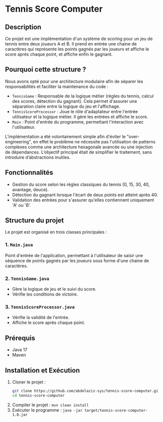 # Tennis Score Computer

## Description
Ce projet est une implémentation d'un système de scoring pour un jeu de tennis entre deux joueurs A et B. Il prend en entrée une chaine de caractères qui représente les points gagnés par les joueurs et affiche le score après chaque point, et affiche enfin le gagnant.

## Pourquoi cette structure ?
Nous avons opté pour une architecture modulaire afin de séparer les responsabilités et faciliter la maintenance du code :

- `TennisGame` : Responsable de la logique métier (règles du tennis, calcul des scores, détection du gagnant). Cela permet d'assurer une séparation claire entre la logique du jeu et l'affichage.
- `TennisScoreProcessor` : Joue le rôle d'adaptateur entre l'entrée utilisateur et la logique métier. Il gère les entrées et affiche le score.
- `Main` : Point d'entrée du programme, permettant l'interaction avec l'utilisateur.

L’implémentation a été volontairement simple afin d'éviter le "over-engineering", en effet le problème ne nécessite pas l'utilisation de patterns complexes comme une architecture hexagonale avancée ou une injection de dépendances.
L’objectif principal était de simplifier le traitement, sans introduire d’abstractions inutiles.
## Fonctionnalités
- Gestion du score selon les règles classiques du tennis (0, 15, 30, 40, avantage, deuce).
- Détection du gagnant lorsque l'écart de deux points est atteint après 40.
- Validation des entrées pour s'assurer qu'elles contiennent uniquement 'A' ou 'B'.

## Structure du projet
Le projet est organisé en trois classes principales :

### 1. `Main.java`
Point d'entrée de l'application, permettant à l'utilisateur de saisir une séquence de points gagnés par les joueurs sous forme d'une chaine de caractères.

### 2. `TennisGame.java`
- Gère la logique de jeu et le suivi du score.
- Vérifie les conditions de victoire.

### 3. `TennisScoreProcessor.java`
- Vérifie la validité de l'entrée.
- Affiche le score après chaque point.

## Prérequis
- Java 17
- Maven 

## Installation et Exécution
1. Cloner le projet :
   ```sh
   git clone https://github.com/abdelaziz-sys/tennis-score-computer.git
   cd tennis-score-computer
2. Compiler le projet :
   `mvn clean install`
3. Exécuter le programme :
   `java -jar target/tennis-score-computer-1.0.jar`
